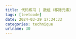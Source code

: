 ```yaml
---
title: 代码练习 | 数组（移除元素）
tags: [leetcode]
date: 2024-03-29 17:34:33
categories: technique
urlname: 30
---
```


